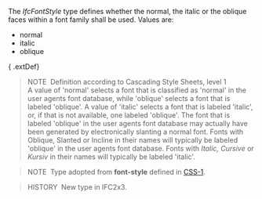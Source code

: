 The _IfcFontStyle_ type defines whether the normal, the italic or the oblique faces within a font family shall be used. Values are:

* normal 
* italic 
* oblique

{ .extDef}
> NOTE&nbsp; Definition according to Cascading Style Sheets, level 1  
> A value of 'normal' selects a font that is classified as 'normal' in the user agents font database, while 'oblique' selects a font that is labeled 'oblique'. A value of 'italic' selects a font that is labeled 'italic', or, if that is not available, one labeled 'oblique'. The font that is labeled 'oblique' in the user agents font database may actually have been generated by electronically slanting a normal font. Fonts with Oblique, Slanted or Incline in their names will typically be labeled 'oblique' in the user agents font database. Fonts with _Italic, Cursive_ or _Kursiv_ in their names will typically be labeled 'italic'.

> NOTE&nbsp; Type adopted from **font-style** defined in [CSS-1](../../../bibliography.htm#CSS1).

> HISTORY&nbsp; New type in IFC2x3.
